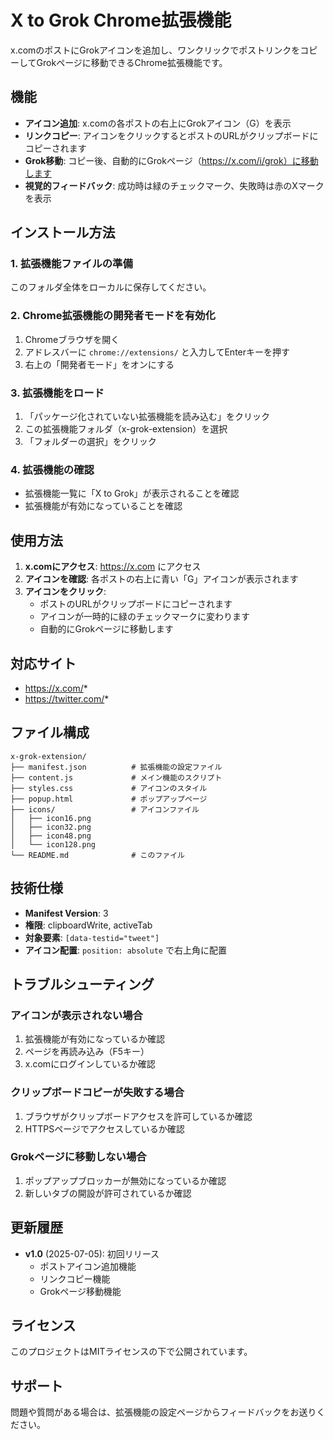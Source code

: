 # X to Grok Chrome拡張機能

x.comのポストにGrokアイコンを追加し、ワンクリックでポストリンクをコピーしてGrokページに移動できるChrome拡張機能です。

## 機能

- **アイコン追加**: x.comの各ポストの右上にGrokアイコン（G）を表示
- **リンクコピー**: アイコンをクリックするとポストのURLがクリップボードにコピーされます
- **Grok移動**: コピー後、自動的にGrokページ（https://x.com/i/grok）に移動します
- **視覚的フィードバック**: 成功時は緑のチェックマーク、失敗時は赤のXマークを表示

## インストール方法

### 1. 拡張機能ファイルの準備
このフォルダ全体をローカルに保存してください。

### 2. Chrome拡張機能の開発者モードを有効化
1. Chromeブラウザを開く
2. アドレスバーに `chrome://extensions/` と入力してEnterキーを押す
3. 右上の「開発者モード」をオンにする

### 3. 拡張機能をロード
1. 「パッケージ化されていない拡張機能を読み込む」をクリック
2. この拡張機能フォルダ（x-grok-extension）を選択
3. 「フォルダーの選択」をクリック

### 4. 拡張機能の確認
- 拡張機能一覧に「X to Grok」が表示されることを確認
- 拡張機能が有効になっていることを確認

## 使用方法

1. **x.comにアクセス**: https://x.com にアクセス
2. **アイコンを確認**: 各ポストの右上に青い「G」アイコンが表示されます
3. **アイコンをクリック**: 
   - ポストのURLがクリップボードにコピーされます
   - アイコンが一時的に緑のチェックマークに変わります
   - 自動的にGrokページに移動します

## 対応サイト

- https://x.com/*
- https://twitter.com/*

## ファイル構成

```
x-grok-extension/
├── manifest.json          # 拡張機能の設定ファイル
├── content.js             # メイン機能のスクリプト
├── styles.css             # アイコンのスタイル
├── popup.html             # ポップアップページ
├── icons/                 # アイコンファイル
│   ├── icon16.png
│   ├── icon32.png
│   ├── icon48.png
│   └── icon128.png
└── README.md              # このファイル
```

## 技術仕様

- **Manifest Version**: 3
- **権限**: clipboardWrite, activeTab
- **対象要素**: `[data-testid="tweet"]`
- **アイコン配置**: `position: absolute` で右上角に配置

## トラブルシューティング

### アイコンが表示されない場合
1. 拡張機能が有効になっているか確認
2. ページを再読み込み（F5キー）
3. x.comにログインしているか確認

### クリップボードコピーが失敗する場合
1. ブラウザがクリップボードアクセスを許可しているか確認
2. HTTPSページでアクセスしているか確認

### Grokページに移動しない場合
1. ポップアップブロッカーが無効になっているか確認
2. 新しいタブの開設が許可されているか確認

## 更新履歴

- **v1.0** (2025-07-05): 初回リリース
  - ポストアイコン追加機能
  - リンクコピー機能
  - Grokページ移動機能

## ライセンス

このプロジェクトはMITライセンスの下で公開されています。

## サポート

問題や質問がある場合は、拡張機能の設定ページからフィードバックをお送りください。

